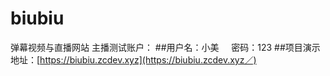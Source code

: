 # biubiu
弹幕视频与直播网站
主播测试账户：
##用户名：小美  &nbsp;&nbsp;&nbsp; 密码：123
##项目演示地址：[https://biubiu.zcdev.xyz](https://biubiu.zcdev.xyz／)
